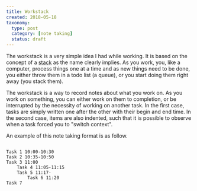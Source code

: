 ```yaml
---
title: Workstack
created: 2018-05-18
taxonomy:
  type: post
  category: [note taking]
  status: draft
---
```


The workstack is a very simple idea I had while working. It is based on the concept of a [stack](https://en.wikipedia.org/wiki/Stack_(abstract_data_type)) as the name clearly implies. As you work, you, like a computer, process things one at a time and as new things need to be done, you either throw them in a todo list (a queue), or you start doing them right away (you stack them).

The workstack is a way to record notes about what you work on. As you work on something, you can either work on them to completion, or be interrupted by the necessity of working on another task. In the first case, tasks are simply written one after the other with their begin and end time. In the second case, items are also indented, such that it is possible to observe when a task forced you to "switch context".

An example of this note taking format is as follow.

<pre><code class="line-numbers">
Task 1 10:00-10:30
Task 2 10:35-10:50
Task 3 11:00
	Task 4 11:05-11:15
	Task 5 11:17-
		Task 6 11:20
Task 7
</code></pre>
